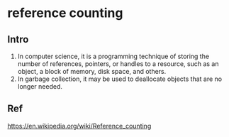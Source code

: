 # reference counting
## Intro
1. In computer science, it is a programming technique of storing the number of references, pointers, or handles to a resource, such as an object, a block of memory, disk space, and others.
2. In garbage collection, it may be used to deallocate objects that are no longer needed.

## Ref
https://en.wikipedia.org/wiki/Reference_counting
